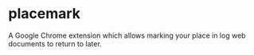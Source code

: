 placemark
=========

A Google Chrome extension which allows marking your place in log web documents to return to later.